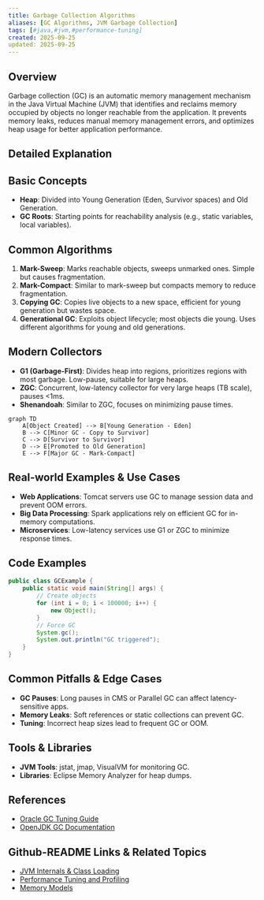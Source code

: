 ```yaml
---
title: Garbage Collection Algorithms
aliases: [GC Algorithms, JVM Garbage Collection]
tags: [#java,#jvm,#performance-tuning]
created: 2025-09-25
updated: 2025-09-25
---
```


## Overview

Garbage collection (GC) is an automatic memory management mechanism in the Java Virtual Machine (JVM) that identifies and reclaims memory occupied by objects no longer reachable from the application. It prevents memory leaks, reduces manual memory management errors, and optimizes heap usage for better application performance.

## Detailed Explanation

## Basic Concepts
- **Heap**: Divided into Young Generation (Eden, Survivor spaces) and Old Generation.
- **GC Roots**: Starting points for reachability analysis (e.g., static variables, local variables).

## Common Algorithms
1. **Mark-Sweep**: Marks reachable objects, sweeps unmarked ones. Simple but causes fragmentation.
2. **Mark-Compact**: Similar to mark-sweep but compacts memory to reduce fragmentation.
3. **Copying GC**: Copies live objects to a new space, efficient for young generation but wastes space.
4. **Generational GC**: Exploits object lifecycle; most objects die young. Uses different algorithms for young and old generations.

## Modern Collectors
- **G1 (Garbage-First)**: Divides heap into regions, prioritizes regions with most garbage. Low-pause, suitable for large heaps.
- **ZGC**: Concurrent, low-latency collector for very large heaps (TB scale), pauses <1ms.
- **Shenandoah**: Similar to ZGC, focuses on minimizing pause times.

```mermaid
graph TD
    A[Object Created] --> B[Young Generation - Eden]
    B --> C[Minor GC - Copy to Survivor]
    C --> D[Survivor to Survivor]
    D --> E[Promoted to Old Generation]
    E --> F[Major GC - Mark-Compact]
```

## Real-world Examples & Use Cases
- **Web Applications**: Tomcat servers use GC to manage session data and prevent OOM errors.
- **Big Data Processing**: Spark applications rely on efficient GC for in-memory computations.
- **Microservices**: Low-latency services use G1 or ZGC to minimize response times.

## Code Examples

```java
public class GCExample {
    public static void main(String[] args) {
        // Create objects
        for (int i = 0; i < 100000; i++) {
            new Object();
        }
        // Force GC
        System.gc();
        System.out.println("GC triggered");
    }
}
```

## Common Pitfalls & Edge Cases
- **GC Pauses**: Long pauses in CMS or Parallel GC can affect latency-sensitive apps.
- **Memory Leaks**: Soft references or static collections can prevent GC.
- **Tuning**: Incorrect heap sizes lead to frequent GC or OOM.

## Tools & Libraries
- **JVM Tools**: jstat, jmap, VisualVM for monitoring GC.
- **Libraries**: Eclipse Memory Analyzer for heap dumps.

## References
- [Oracle GC Tuning Guide](https://docs.oracle.com/javase/8/docs/technotes/guides/vm/gctuning/)
- [OpenJDK GC Documentation](https://openjdk.java.net/groups/hotspot/docs/)

## Github-README Links & Related Topics
- [JVM Internals & Class Loading](../jvm-internals-and-class-loading/README.md)
- [Performance Tuning and Profiling](../java/jvm-performance-tuning/README.md)
- [Memory Models](../memory-models/README.md)